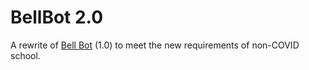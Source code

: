 # BellBot 2.0

A rewrite of [Bell Bot](https://github.com/Samathingamajig/discord-bot-bell-bot) (1.0) to meet the new requirements of non-COVID school.

